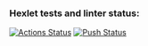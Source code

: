### Hexlet tests and linter status:
[![Actions Status](https://github.com/mvaload/devops-for-programmers-project-74/workflows/hexlet-check/badge.svg)](https://github.com/mvaload/devops-for-programmers-project-74/actions)
[![Push Status](https://github.com/mvaload/devops-for-programmers-project-74/workflows/push/badge.svg)](https://github.com/mvaload/devops-for-programmers-project-74/actions)